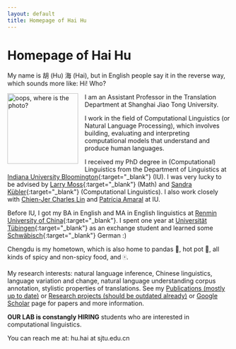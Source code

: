 ```yaml
---
layout: default
title: Homepage of Hai Hu
---
```


# Homepage of Hai Hu

My name is 胡 (Hu) 海 (Hai), but in English people say it in the reverse way, which sounds more like: Hi! Who?
 
 
<img src="/photos/photo1.jpg" alt="oops, where is the photo?" style="width: 160px; float: left; margin: 0px 15px 15px 0px;" />
 
I am an Assistant Professor in the Translation Department at Shanghai Jiao Tong University.

I work in the field of Computational Linguistics (or Natural Language Processing), which involves building, evaluating and interpreting computational models that understand and produce human languages. 

I received my PhD degree in (Computational) Linguistics from the Department of Linguistics at [Indiana University Bloomington](https://linguistics.indiana.edu/){:target="_blank"} (IU). 
I was very lucky to be advised by [Larry Moss](https://iulg.sitehost.iu.edu/moss/){:target="_blank"} (Math) and [Sandra Kübler](https://cl.indiana.edu/~skuebler/){:target="_blank"} (Computational Linguistics). I also work closely with [Chien-Jer Charles Lin](https://ealc.indiana.edu/people/lin-chien-jer-charles.html) and [Patrícia Amaral](https://spanport.indiana.edu/about/faculty/amaral-patricia.html) at IU. 

Before IU, I got my BA in English and MA in English linguistics at [Renmin University of China](http://www.ruc.edu.cn/){:target="_blank"}. I spent one year at [Universität Tübingen](https://uni-tuebingen.de/en/university.html){:target="_blank"} as an exchange student and learned some [Schwäbisch](https://www.schwaebisch-schwaetza.de/schwaebisch_woerterbuch.html){:target="_blank"} German :)

Chengdu is my hometown, which is also home to pandas :panda_face:, hot pot :stew:, all kinds of spicy and non-spicy food, and :mahjong:.
 
My research interests: natural language inference, Chinese linguistics, language variation and change, natural language understanding corpus annotation, stylistic properties of translations. See my [Publications (mostly up to date)](publications/) or [Research projects (should be outdated already)](projects/) or [Google Scholar](https://scholar.google.com/citations?user=G2RN6qMAAAAJ&hl=en) page for papers and more information. 

**OUR LAB is constangly HIRING** students who are interested in computational linguistics. 

You can reach me at: hu.hai at sjtu.edu.cn 

